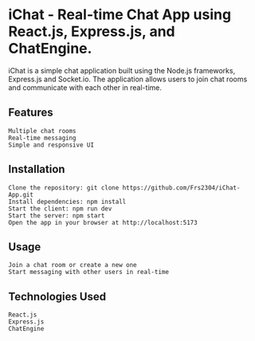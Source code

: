 # iChat - Real-time Chat App using React.js, Express.js, and ChatEngine.

iChat is a simple chat application built using the Node.js frameworks, Express.js and Socket.io. The application allows users to join chat rooms and communicate with each other in real-time.

## Features

    Multiple chat rooms
    Real-time messaging
    Simple and responsive UI
    
## Installation

    Clone the repository: git clone https://github.com/Frs2304/iChat-App.git
    Install dependencies: npm install
    Start the client: npm run dev
    Start the server: npm start
    Open the app in your browser at http://localhost:5173
    
## Usage

    Join a chat room or create a new one
    Start messaging with other users in real-time
    
## Technologies Used
    React.js
    Express.js
    ChatEngine
    
